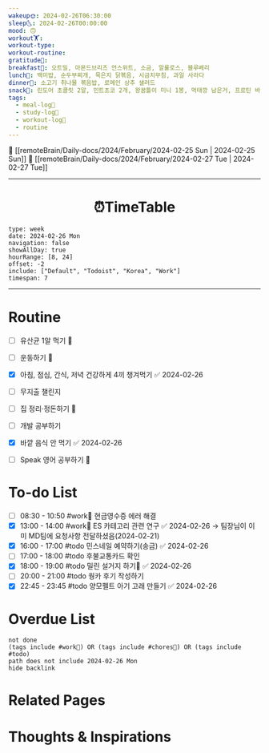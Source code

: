 ```yaml
---
wakeup🌞: 2024-02-26T06:30:00
sleep🌜: 2024-02-26T00:00:00
mood: 🙃
workout🏋️: 
workout-type: 
workout-routine: 
gratitude🙏: 
breakfast🍳: 오트밀, 아몬드브리즈 언스위트, 소금, 알룰로스, 블루베리
lunch🍚: 백미밥, 순두부찌개, 묵은지 닭볶음, 시금치무침, 과일 사라다
dinner🥗: 소고기 취나물 볶음밥, 로메인 상추 샐러드
snack🍬: 린도어 초콜릿 2알, 민트초코 2개, 왕꿈틀이 미니 1봉, 먹태깡 남은거, 프로틴 바
tags:
  - meal-log📝
  - study-log📓
  - workout-log💪
  - routine
---
```


🔺 [[remoteBrain/Daily-docs/2024/February/2024-02-25 Sun | 2024-02-25 Sun]]
🔻 [[remoteBrain/Daily-docs/2024/February/2024-02-27 Tue | 2024-02-27 Tue]]
___
<h1> <center>⏰TimeTable </center> </h1>

```gEvent
type: week
date: 2024-02-26 Mon
navigation: false
showAllDay: true
hourRange: [8, 24]
offset: -2
include: ["Default", "Todoist", "Korea", "Work"]
timespan: 7
```

--- 


# Routine 

- [ ] 유산균 1알 먹기 🔼 
- [ ] 운동하기 🔼
- [x] 아침, 점심, 간식, 저녁 건강하게 4끼 챙겨먹기 ✅ 2024-02-26
- [ ] 무지출 챌린지
- [ ] 집 정리·정돈하기 🔼
- [ ] 개발 공부하기
- [x] 바깥 음식 안 먹기 ✅ 2024-02-26
- [ ] Speak 영어 공부하기 🔼 


# To-do List

- [ ] 08:30 - 10:50 #work💼 현금영수증 에러 해결
- [x] 13:00 - 14:00 #work💼 ES 카테고리 관련 연구 ✅ 2024-02-26
	→ 팀장님이 이미 MD팀에 요청사항 전달하셨음(2024-02-21)
- [x] 16:00 - 17:00 #todo 민스네일 예약하기(송금) ✅ 2024-02-26
- [ ] 17:00 - 18:00 #todo 후불교통카드 확인
- [x] 18:00 - 19:00 #todo 밀린 설거지 하기🧽 ✅ 2024-02-26
- [ ] 20:00 - 21:00 #todo 웡카 후기 작성하기
- [x] 22:45 - 23:45 #todo 양모펠트 아기 고래 만들기 ✅ 2024-02-26

# Overdue List
```tasks
not done
(tags include #work💼) OR (tags include #chores🧺) OR (tags include #todo)
path does not include 2024-02-26 Mon
hide backlink
```

# Related Pages



# Thoughts & Inspirations

